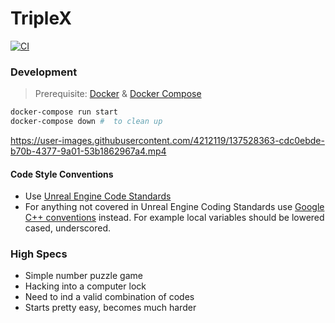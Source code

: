 # TripleX

[![CI][ci_badge]][ci_link]

### Development
> Prerequisite: [Docker](https://www.docker.com/) & [Docker Compose](https://docs.docker.com/compose/)

```bash
docker-compose run start
docker-compose down #  to clean up
```


https://user-images.githubusercontent.com/4212119/137528363-cdc0ebde-b70b-4377-9a01-53b1862967a4.mp4



#### Code Style Conventions
- Use [Unreal Engine Code Standards](https://docs.unrealengine.com/4.27/en-US/ProductionPipelines/DevelopmentSetup/CodingStandard/)
- For anything not covered in Unreal Engine Coding Standards use [Google C++ conventions](https://google.github.io/styleguide/cppguide.html) instead. For example local variables should be lowered cased, underscored.

### High Specs
- Simple number puzzle game
- Hacking into a computer lock
- Need to ind a valid combination of codes
- Starts pretty easy, becomes much harder



[ci_badge]: https://github.com/rdok/triple-x-game/actions/workflows/ci.yml/badge.svg
[ci_link]: https://github.com/rdok/triple-x-game/actions/workflows/ci.yml
